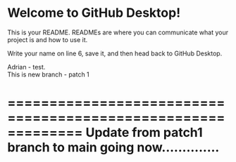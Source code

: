 # Welcome to GitHub Desktop!

This is your README. READMEs are where you can communicate what your project is and how to use it.

Write your name on line 6, save it, and then head back to GitHub Desktop.


Adrian - test.  
This is new branch - patch 1

=============================================================
Update from patch1 branch to main going now..............
=============================================================
